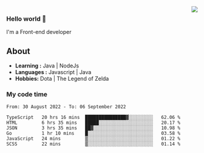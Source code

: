 <img align='right' src="https://github-readme-stats.vercel.app/api?username=jumodada&show_icons=true&theme=vue">

### Hello world 👋

I'm a Front-end developer 
    
## About
-  **Learning :** Java | NodeJs
-  **Languages :** Javascript | Java
-  **Hobbies:** Dota | The Legend of Zelda

### My code time

<!--START_SECTION:waka-->

```text
From: 30 August 2022 - To: 06 September 2022

TypeScript   20 hrs 16 mins  ███████████████▓░░░░░░░░░   62.06 %
HTML         6 hrs 35 mins   █████░░░░░░░░░░░░░░░░░░░░   20.17 %
JSON         3 hrs 35 mins   ██▓░░░░░░░░░░░░░░░░░░░░░░   10.98 %
Go           1 hr 10 mins    █░░░░░░░░░░░░░░░░░░░░░░░░   03.58 %
JavaScript   24 mins         ▒░░░░░░░░░░░░░░░░░░░░░░░░   01.22 %
SCSS         22 mins         ▒░░░░░░░░░░░░░░░░░░░░░░░░   01.14 %
```

<!--END_SECTION:waka-->
